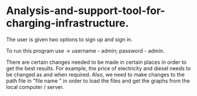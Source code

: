 ﻿# Analysis-and-support-tool-for-charging-infrastructure.

The user is given two options to sign up and sign in.

To run this program use -> username - admin; password - admin.

There are certain changes needed to be made in certain places in order to get the best results. For example, the price of electricity and diesel needs to be changed as and when required. Also, we need to make changes to the path file in "file name " in order to load the files and get the graphs from the local computer / server.
